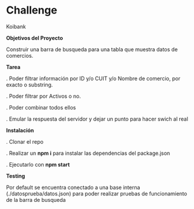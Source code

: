 # Challenge
Koibank

<b>Objetivos del Proyecto</b>

Construir una barra de busqueda para una tabla que muestra datos de comercios.

<b>Tarea</b>

. Poder filtrar información por ID y/o CUIT y/o Nombre de comercio, por exacto o substring.

. Poder filtrar por Activos o no.

. Poder combinar todos ellos

. Emular la respuesta del servidor y dejar un punto para hacer swich al real

<b>Instalación</b>

. Clonar el repo

. Realizar un <b>npm i</b> para instalar las dependencias del package.json

. Ejecutarlo con <b>npm start</b>

<b>Testing</b>
  
 Por default se encuentra conectado a una base interna (./datosprueba/datos.json) para poder realizar pruebas de funcionamiento de la barra de busqueda
